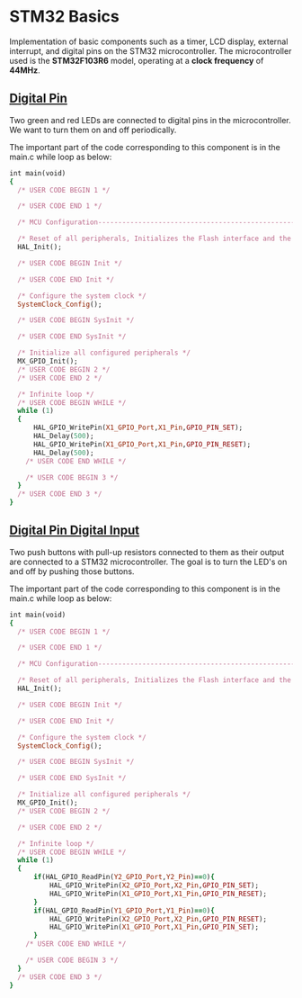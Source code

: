 # STM32 Basics
Implementation of basic components such as a timer, LCD display, external interrupt, and digital pins on the STM32 microcontroller. The microcontroller used is the **STM32F103R6** model, operating at a **clock frequency** of **44MHz**.
## [Digital Pin](https://github.com/fardinabbasi/STM32_Basics/tree/main/Digital_Pin)
Two green and red LEDs are connected to digital pins in the microcontroller. We want to turn them on and off periodically.

The important part of the code corresponding to this component is in the main.c while loop as below:
```ruby
int main(void)
{
  /* USER CODE BEGIN 1 */

  /* USER CODE END 1 */

  /* MCU Configuration--------------------------------------------------------*/

  /* Reset of all peripherals, Initializes the Flash interface and the Systick. */
  HAL_Init();

  /* USER CODE BEGIN Init */

  /* USER CODE END Init */

  /* Configure the system clock */
  SystemClock_Config();

  /* USER CODE BEGIN SysInit */

  /* USER CODE END SysInit */

  /* Initialize all configured peripherals */
  MX_GPIO_Init();
  /* USER CODE BEGIN 2 */
  /* USER CODE END 2 */

  /* Infinite loop */
  /* USER CODE BEGIN WHILE */
  while (1)
  {
	  HAL_GPIO_WritePin(X1_GPIO_Port,X1_Pin,GPIO_PIN_SET);
	  HAL_Delay(500);
	  HAL_GPIO_WritePin(X1_GPIO_Port,X1_Pin,GPIO_PIN_RESET);
	  HAL_Delay(500);
    /* USER CODE END WHILE */

    /* USER CODE BEGIN 3 */
  }
  /* USER CODE END 3 */
}
```
## [Digital Pin Digital Input](https://github.com/fardinabbasi/STM32_Basics/tree/main/Digital_Input_Pin)
Two push buttons with pull-up resistors connected to them as their output are connected to a STM32 microcontroller. The goal is to turn the LED's on and off by pushing those buttons.

The important part of the code corresponding to this component is in the main.c while loop as below:
```ruby
int main(void)
{
  /* USER CODE BEGIN 1 */

  /* USER CODE END 1 */

  /* MCU Configuration--------------------------------------------------------*/

  /* Reset of all peripherals, Initializes the Flash interface and the Systick. */
  HAL_Init();

  /* USER CODE BEGIN Init */

  /* USER CODE END Init */

  /* Configure the system clock */
  SystemClock_Config();

  /* USER CODE BEGIN SysInit */

  /* USER CODE END SysInit */

  /* Initialize all configured peripherals */
  MX_GPIO_Init();
  /* USER CODE BEGIN 2 */

  /* USER CODE END 2 */

  /* Infinite loop */
  /* USER CODE BEGIN WHILE */
  while (1)
  {
	  if(HAL_GPIO_ReadPin(Y2_GPIO_Port,Y2_Pin)==0){
		  HAL_GPIO_WritePin(X2_GPIO_Port,X2_Pin,GPIO_PIN_SET);
		  HAL_GPIO_WritePin(X1_GPIO_Port,X1_Pin,GPIO_PIN_RESET);
	  }
	  if(HAL_GPIO_ReadPin(Y1_GPIO_Port,Y1_Pin)==0){
		  HAL_GPIO_WritePin(X2_GPIO_Port,X2_Pin,GPIO_PIN_RESET);
		  HAL_GPIO_WritePin(X1_GPIO_Port,X1_Pin,GPIO_PIN_SET);
	  }
    /* USER CODE END WHILE */

    /* USER CODE BEGIN 3 */
  }
  /* USER CODE END 3 */
}
```
